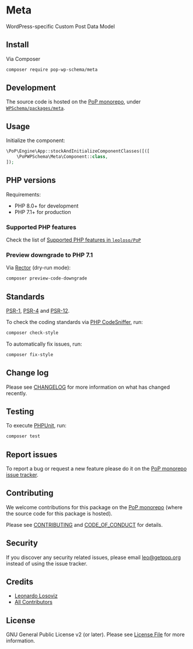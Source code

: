 # Meta

<!--
[![Build Status][ico-travis]][link-travis]
[![Quality Score][ico-code-quality]][link-code-quality]
[![Software License][ico-license]](LICENSE.md)
[![Latest Version on Packagist][ico-version]][link-packagist]
[![Coverage Status][ico-scrutinizer]][link-scrutinizer]
[![Total Downloads][ico-downloads]][link-downloads]
-->

WordPress-specific Custom Post Data Model

## Install

Via Composer

``` bash
composer require pop-wp-schema/meta
```

## Development

The source code is hosted on the [PoP monorepo](https://github.com/leoloso/PoP), under [`WPSchema/packages/meta`](https://github.com/leoloso/PoP/tree/master/layers/WPSchema/packages/meta).

## Usage

Initialize the component:

``` php
\PoP\Engine\App::stockAndInitializeComponentClasses([([
    \PoPWPSchema\Meta\Component::class,
]);
```

## PHP versions

Requirements:

- PHP 8.0+ for development
- PHP 7.1+ for production

### Supported PHP features

Check the list of [Supported PHP features in `leoloso/PoP`](https://github.com/leoloso/PoP/blob/master/docs/supported-php-features.md)

### Preview downgrade to PHP 7.1

Via [Rector](https://github.com/rectorphp/rector) (dry-run mode):

```bash
composer preview-code-downgrade
```

## Standards

[PSR-1](https://www.php-fig.org/psr/psr-1), [PSR-4](https://www.php-fig.org/psr/psr-4) and [PSR-12](https://www.php-fig.org/psr/psr-12).

To check the coding standards via [PHP CodeSniffer](https://github.com/squizlabs/PHP_CodeSniffer), run:

``` bash
composer check-style
```

To automatically fix issues, run:

``` bash
composer fix-style
```

## Change log

Please see [CHANGELOG](CHANGELOG.md) for more information on what has changed recently.

## Testing

To execute [PHPUnit](https://phpunit.de/), run:

``` bash
composer test
```

## Report issues

To report a bug or request a new feature please do it on the [PoP monorepo issue tracker](https://github.com/leoloso/PoP/issues).

## Contributing

We welcome contributions for this package on the [PoP monorepo](https://github.com/leoloso/PoP) (where the source code for this package is hosted).

Please see [CONTRIBUTING](CONTRIBUTING.md) and [CODE_OF_CONDUCT](CODE_OF_CONDUCT.md) for details.

## Security

If you discover any security related issues, please email leo@getpop.org instead of using the issue tracker.

## Credits

- [Leonardo Losoviz][link-author]
- [All Contributors][link-contributors]

## License

GNU General Public License v2 (or later). Please see [License File](LICENSE.md) for more information.

[ico-version]: https://img.shields.io/packagist/v/pop-wp-schema/meta.svg?style=flat-square
[ico-license]: https://img.shields.io/badge/license-GPLv2-brightgreen.svg?style=flat-square
[ico-travis]: https://img.shields.io/travis/pop-wp-schema/meta/master.svg?style=flat-square
[ico-scrutinizer]: https://img.shields.io/scrutinizer/coverage/g/pop-wp-schema/meta.svg?style=flat-square
[ico-code-quality]: https://img.shields.io/scrutinizer/g/pop-wp-schema/meta.svg?style=flat-square
[ico-downloads]: https://img.shields.io/packagist/dt/pop-wp-schema/meta.svg?style=flat-square

[link-packagist]: https://packagist.org/packages/pop-wp-schema/meta
[link-travis]: https://travis-ci.org/pop-wp-schema/meta
[link-scrutinizer]: https://scrutinizer-ci.com/g/pop-wp-schema/meta/code-structure
[link-code-quality]: https://scrutinizer-ci.com/g/pop-wp-schema/meta
[link-downloads]: https://packagist.org/packages/pop-wp-schema/meta
[link-author]: https://github.com/leoloso
[link-contributors]: ../../../../../../contributors
